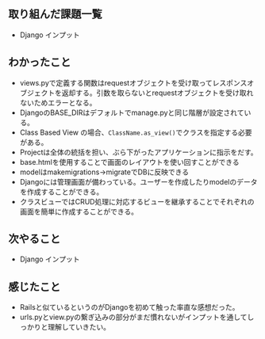 ## 取り組んだ課題一覧 
- Django インプット
## わかったこと
- views.pyで定義する関数はrequestオブジェクトを受け取ってレスポンスオブジェクトを返却する。引数を取らないとrequestオブジェクトを受け取れないためエラーとなる。
- DjangoのBASE_DIRはデフォルトでmanage.pyと同じ階層が設定されている。
- Class Based View の場合、`ClassName.as_view()`でクラスを指定する必要がある。
- Projectは全体の統括を担い、ぶら下がったアプリケーションに指示をだす。
- base.htmlを使用することで画面のレイアウトを使い回すことができる
- modelはmakemigrations→migrateでDBに反映できる
- Djangoには管理画面が備わっている。ユーザーを作成したりmodelのデータを作成することができる。
- クラスビューではCRUD処理に対応するビューを継承することでそれぞれの画面を簡単に作成することができる。             
## 次やること  
- Django インプット
## 感じたこと 
- Railsと似ているというのがDjangoを初めて触った率直な感想だった。
- urls.pyとview.pyの繋ぎ込みの部分がまだ慣れないがインプットを通してしっかりと理解していきたい。